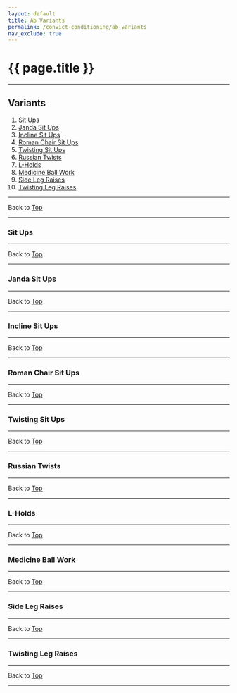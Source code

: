 ```yaml
---
layout: default
title: Ab Variants
permalink: /convict-conditioning/ab-variants
nav_exclude: true
---
```


# {{ page.title }}

---

## Variants

1. [Sit Ups](#sit-ups)
1. [Janda Sit Ups](#janda-sit-ups)
1. [Incline Sit Ups](#incline-sit-ups)
1. [Roman Chair Sit Ups](#roman-chair-sit-ups)
1. [Twisting Sit Ups](#twisting-sit-ups)
1. [Russian Twists](#russian-twists)
1. [L-Holds](#l-holds)
1. [Medicine Ball Work](#medicine-ball-work)
1. [Side Leg Raises](#side-leg-raises)
1. [Twisting Leg Raises](#twisting-leg-raises)

---

Back to [Top](#ab-variants)

---

### Sit Ups


---

Back to [Top](#ab-variants)

---

### Janda Sit Ups


---

Back to [Top](#ab-variants)

---

### Incline Sit Ups


---

Back to [Top](#ab-variants)

---

### Roman Chair Sit Ups


---

Back to [Top](#ab-variants)

---

### Twisting Sit Ups


---

Back to [Top](#ab-variants)

---

### Russian Twists


---

Back to [Top](#ab-variants)

---

### L-Holds


---

Back to [Top](#ab-variants)

---

### Medicine Ball Work


---

Back to [Top](#ab-variants)

---

### Side Leg Raises


---

Back to [Top](#ab-variants)

---

### Twisting Leg Raises


---

Back to [Top](#ab-variants)

---

